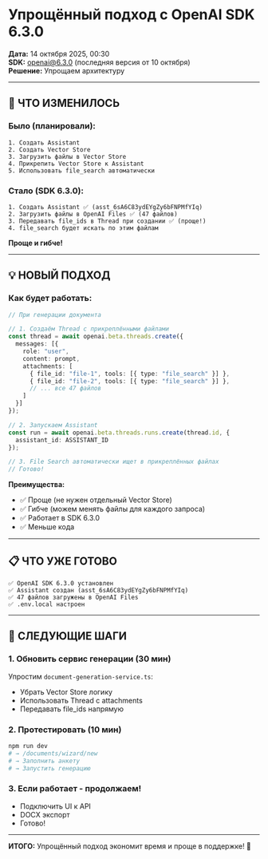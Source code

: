 # Упрощённый подход с OpenAI SDK 6.3.0

**Дата:** 14 октября 2025, 00:30  
**SDK:** openai@6.3.0 (последняя версия от 10 октября)  
**Решение:** Упрощаем архитектуру

---

## 🎯 ЧТО ИЗМЕНИЛОСЬ

### Было (планировали):
```
1. Создать Assistant
2. Создать Vector Store
3. Загрузить файлы в Vector Store
4. Прикрепить Vector Store к Assistant
5. Использовать file_search автоматически
```

### Стало (SDK 6.3.0):
```
1. Создать Assistant ✅ (asst_6sA6C83ydEYgZy6bFNPMfYIq)
2. Загрузить файлы в OpenAI Files ✅ (47 файлов)
3. Передавать file_ids в Thread при создании ✅ (проще!)
4. file_search будет искать по этим файлам
```

**Проще и гибче!**

---

## 💡 НОВЫЙ ПОДХОД

### Как будет работать:

```typescript
// При генерации документа

// 1. Создаём Thread с прикреплёнными файлами
const thread = await openai.beta.threads.create({
  messages: [{
    role: "user",
    content: prompt,
    attachments: [
      { file_id: "file-1", tools: [{ type: "file_search" }] },
      { file_id: "file-2", tools: [{ type: "file_search" }] },
      // ... все 47 файлов
    ]
  }]
});

// 2. Запускаем Assistant
const run = await openai.beta.threads.runs.create(thread.id, {
  assistant_id: ASSISTANT_ID
});

// 3. File Search автоматически ищет в прикреплённых файлах
// Готово!
```

**Преимущества:**
- ✅ Проще (не нужен отдельный Vector Store)
- ✅ Гибче (можем менять файлы для каждого запроса)
- ✅ Работает в SDK 6.3.0
- ✅ Меньше кода

---

## 📋 ЧТО УЖЕ ГОТОВО

```
✅ OpenAI SDK 6.3.0 установлен
✅ Assistant создан (asst_6sA6C83ydEYgZy6bFNPMfYIq)
✅ 47 файлов загружены в OpenAI Files
✅ .env.local настроен
```

---

## 🚀 СЛЕДУЮЩИЕ ШАГИ

### 1. Обновить сервис генерации (30 мин)

Упростим `document-generation-service.ts`:
- Убрать Vector Store логику
- Использовать Thread с attachments
- Передавать file_ids напрямую

### 2. Протестировать (10 мин)

```bash
npm run dev
# → /documents/wizard/new
# → Заполнить анкету
# → Запустить генерацию
```

### 3. Если работает - продолжаем!

- Подключить UI к API
- DOCX экспорт
- Готово!

---

**ИТОГО:** Упрощённый подход экономит время и проще в поддержке! 🎉

